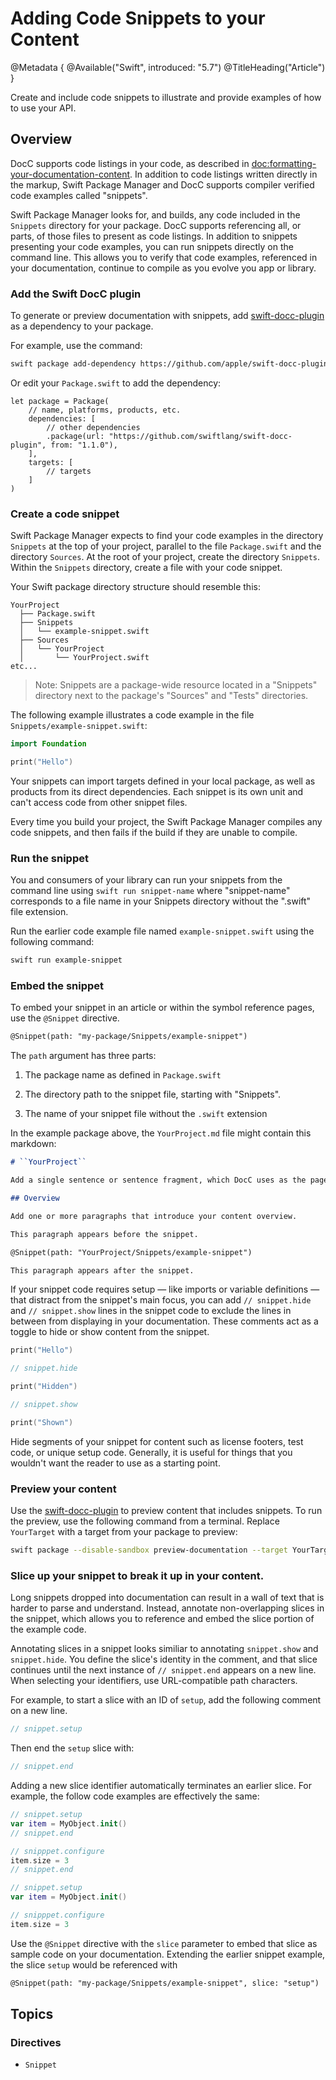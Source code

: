 # Adding Code Snippets to your Content

@Metadata {
    @Available("Swift", introduced: "5.7")
    @TitleHeading("Article")
 }

Create and include code snippets to illustrate and provide examples of how to use your API.

## Overview


DocC supports code listings in your code, as described in <doc:formatting-your-documentation-content>.
In addition to code listings written directly in the markup, Swift Package Manager and DocC supports compiler verified code examples called "snippets".

Swift Package Manager looks for, and builds, any code included in the `Snippets` directory for your package.
DocC supports referencing all, or parts, of those files to present as code listings.
In addition to snippets presenting your code examples, you can run snippets directly on the command line.
This allows you to verify that code examples, referenced in your documentation, continue to compile as you evolve you app or library.

### Add the Swift DocC plugin

To generate or preview documentation with snippets, add [swift-docc-plugin](https://github.com/apple/swift-docc-plugin) as a dependency to your package.

For example, use the command:

```bash
swift package add-dependency https://github.com/apple/swift-docc-plugin --from 1.1.0
```

Or edit your `Package.swift` to add the dependency:

```
let package = Package(
    // name, platforms, products, etc.
    dependencies: [
        // other dependencies
        .package(url: "https://github.com/swiftlang/swift-docc-plugin", from: "1.1.0"),
    ],
    targets: [
        // targets
    ]
)
```

### Create a code snippet

Swift Package Manager expects to find your code examples in the directory `Snippets` at the top of your project, parallel to the file `Package.swift` and the directory `Sources`. 
At the root of your project, create the directory `Snippets`.
Within the `Snippets` directory, create a file with your code snippet.

Your Swift package directory structure should resemble this:

```
YourProject
  ├── Package.swift
  ├── Snippets
  │   └── example-snippet.swift
  ├── Sources
  │   └── YourProject
  │       └── YourProject.swift
etc...
```

> Note: Snippets are a package-wide resource located in a "Snippets" directory next to the package's "Sources" and "Tests" directories.

The following example illustrates a code example in the file `Snippets/example-snippet.swift`:

```swift
import Foundation

print("Hello")
```

Your snippets can import targets defined in your local package, as well as products from its direct dependencies.
Each snippet is its own unit and can't access code from other snippet files.

Every time you build your project, the Swift Package Manager compiles any code snippets, and then fails if the build if they are unable to compile.

### Run the snippet

You and consumers of your library can run your snippets from the command line using `swift run snippet-name` where "snippet-name" corresponds to a file name in your Snippets directory without the ".swift" file extension.

Run the earlier code example file named `example-snippet.swift` using the following command:

```bash
swift run example-snippet
```

### Embed the snippet

To embed your snippet in an article or within the symbol reference pages, use the `@Snippet` directive.
```markdown
@Snippet(path: "my-package/Snippets/example-snippet")
```

The `path` argument has three parts:

1. The package name as defined in `Package.swift`

2. The directory path to the snippet file, starting with "Snippets".

3. The name of your snippet file without the `.swift` extension

In the example package above, the `YourProject.md` file might contain this markdown:

```markdown
# ``YourProject``

Add a single sentence or sentence fragment, which DocC uses as the page’s abstract or summary.

## Overview

Add one or more paragraphs that introduce your content overview.

This paragraph appears before the snippet.

@Snippet(path: "YourProject/Snippets/example-snippet")

This paragraph appears after the snippet.
```

If your snippet code requires setup — like imports or variable definitions — that distract from the snippet's main focus, you can add `// snippet.hide` and `// snippet.show` lines in the snippet code to exclude the lines in between from displaying in your documentation.
These comments act as a toggle to hide or show content from the snippet.

```swift
print("Hello")

// snippet.hide

print("Hidden")

// snippet.show

print("Shown")
```

Hide segments of your snippet for content such as license footers, test code, or unique setup code.
Generally, it is useful for things that you wouldn't want the reader to use as a starting point.

### Preview your content

Use the [swift-docc-plugin](https://github.com/swiftlang/swift-docc-plugin) to preview content that includes snippets.
To run the preview, use the following command from a terminal. 
Replace `YourTarget` with a target from your package to preview:

```bash
swift package --disable-sandbox preview-documentation --target YourTarget
```

### Slice up your snippet to break it up in your content.

Long snippets dropped into documentation can result in a wall of text that is harder to parse and understand.
Instead, annotate non-overlapping slices in the snippet, which allows you to reference and embed the slice portion of the example code.

Annotating slices in a snippet looks similiar to annotating `snippet.show` and `snippet.hide`.
You define the slice's identity in the comment, and that slice continues until the next instance of `// snippet.end` appears on a new line.
When selecting your identifiers, use URL-compatible path characters.

For example, to start a slice with an ID of `setup`, add the following comment on a new line.

```swift
// snippet.setup
```

Then end the `setup` slice with:

```swift
// snippet.end
```

Adding a new slice identifier automatically terminates an earlier slice.
For example, the follow code examples are effectively the same:

```swift
// snippet.setup
var item = MyObject.init()
// snippet.end

// snipppet.configure
item.size = 3
// snippet.end
```

```swift
// snippet.setup
var item = MyObject.init()

// snipppet.configure
item.size = 3
```

Use the `@Snippet` directive with the `slice` parameter to embed that slice as sample code on your documentation.
Extending the earlier snippet example, the slice `setup` would be referenced with 

```markdown
@Snippet(path: "my-package/Snippets/example-snippet", slice: "setup")
```

## Topics

### Directives

- ``Snippet``

<!-- Copyright (c) 2025 Apple Inc and the Swift Project authors. All Rights Reserved. -->
